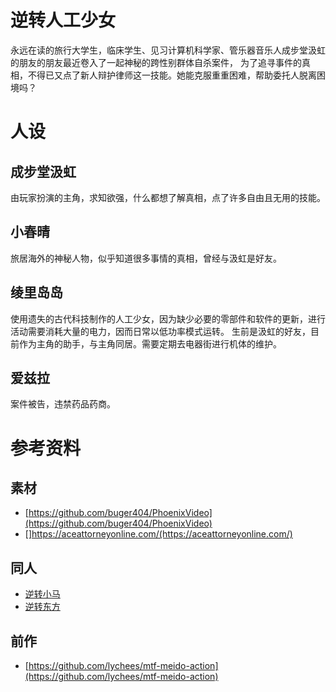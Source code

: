 # 逆转人工少女
永远在读的旅行大学生，临床学生、见习计算机科学家、管乐器音乐人成步堂汲虹的朋友的朋友最近卷入了一起神秘的跨性别群体自杀案件，
为了追寻事件的真相，不得已又点了新人辩护律师这一技能。她能克服重重困难，帮助委托人脱离困境吗？

# 人设
## 成步堂汲虹
由玩家扮演的主角，求知欲强，什么都想了解真相，点了许多自由且无用的技能。

## 小春晴
旅居海外的神秘人物，似乎知道很多事情的真相，曾经与汲虹是好友。

## 绫里岛岛
使用遗失的古代科技制作的人工少女，因为缺少必要的零部件和软件的更新，进行活动需要消耗大量的电力，因而日常以低功率模式运转。
生前是汲虹的好友，目前作为主角的助手，与主角同居。需要定期去电器街进行机体的维护。

## 爱兹拉
案件被告，违禁药品药商。

## 

# 参考资料
## 素材
- [https://github.com/buger404/PhoenixVideo](https://github.com/buger404/PhoenixVideo)
- []https://aceattorneyonline.com/(https://aceattorneyonline.com/)

## 同人
- [逆转小马](https://www.bilibili.com/video/BV18b411b7ci)
- [逆转东方](https://www.bilibili.com/video/BV1Ds4y1t7ff)

## 前作
- [https://github.com/lychees/mtf-meido-action](https://github.com/lychees/mtf-meido-action)

